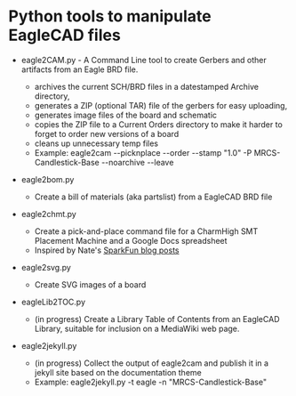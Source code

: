 
Python tools to manipulate EagleCAD files
=========================================

* eagle2CAM.py    - A Command Line tool to create Gerbers and other artifacts from an Eagle BRD file.
   * archives the current SCH/BRD files in a datestamped Archive directory,
   * generates a ZIP (optional TAR) file of the gerbers for easy uploading,
   * generates image files of the board and schematic
   * copies the ZIP file to a Current Orders directory to make it harder to forget to order new versions of a board
   * cleans up unnecessary temp files
   * Example: eagle2cam --picknplace --order --stamp "1.0" -P MRCS-Candlestick-Base --noarchive --leave

* eagle2bom.py
   * Create a bill of materials (aka partslist) from a EagleCAD BRD file

* eagle2chmt.py
   * Create a pick-and-place command file for a CharmHigh SMT Placement Machine and a Google Docs spreadsheet
   * Inspired by Nate\'s [SparkFun blog posts](https://www.sparkfun.com/sparkx/blog/2586)

* eagle2svg.py
   * Create SVG images of a board

* eagleLib2TOC.py
   * (in progress) Create a Library Table of Contents from an EagleCAD Library, suitable for inclusion on a MediaWiki web page.

* eagle2jekyll.py
   * (in progress) Collect the output of eagle2cam and publish it in a jekyll site based on the documentation theme
   * Example: eagle2jekyll.py -t eagle -n "MRCS-Candlestick-Base" 
 